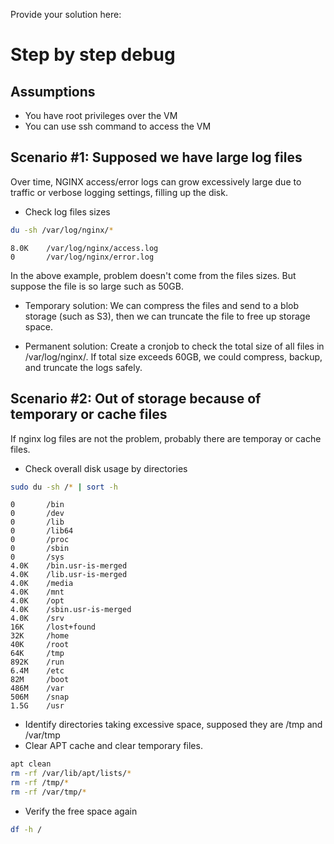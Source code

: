 Provide your solution here:

# Step by step debug
## Assumptions
- You have root privileges over the VM
- You can use ssh command to access the VM
## Scenario #1: Supposed we have large log files
Over time, NGINX access/error logs can grow excessively large due to traffic or verbose logging settings, filling up the disk.

- Check log files sizes
```bash
du -sh /var/log/nginx/*
```
```log
8.0K    /var/log/nginx/access.log
0       /var/log/nginx/error.log
```

In the above example, problem doesn't come from the files sizes. But suppose the file is so large such as 50GB.

- Temporary solution:
We can compress the files and send to a blob storage (such as S3), then we can truncate the file to free up storage space.

- Permanent solution:
Create a cronjob to check the total size of all files in /var/log/nginx/. If total size exceeds 60GB, we could compress, backup, and truncate the logs safely.

## Scenario #2: Out of storage because of temporary or cache files
If nginx log files are not the problem, probably there are temporay or cache files.

- Check overall disk usage by directories
```bash
sudo du -sh /* | sort -h
```
```log
0       /bin
0       /dev
0       /lib
0       /lib64
0       /proc
0       /sbin
0       /sys
4.0K    /bin.usr-is-merged
4.0K    /lib.usr-is-merged
4.0K    /media
4.0K    /mnt
4.0K    /opt
4.0K    /sbin.usr-is-merged
4.0K    /srv
16K     /lost+found
32K     /home
40K     /root
64K     /tmp
892K    /run
6.4M    /etc
82M     /boot
486M    /var
506M    /snap
1.5G    /usr
```

- Identify directories taking excessive space, supposed they are /tmp and /var/tmp
- Clear APT cache and clear temporary files.
```bash
apt clean
rm -rf /var/lib/apt/lists/*
rm -rf /tmp/*
rm -rf /var/tmp/*
```
- Verify the free space again
```bash
df -h /
```